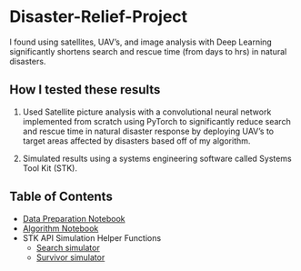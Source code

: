 # Disaster-Relief-Project

I found using satellites, UAV’s, and image analysis with Deep Learning significantly shortens search and rescue time (from days to hrs) in natural disasters. 

## How I tested these results
1. Used Satellite picture analysis with a convolutional neural network implemented from scratch using PyTorch to significantly reduce search and rescue time in natural disaster response by deploying UAV’s to target areas affected by disasters based off of my algorithm. 

2. Simulated results using a systems engineering software called Systems Tool Kit (STK). 

## Table of Contents

- [Data Preparation Notebook](data_preparation.ipynb)
- [Algorithm Notebook](disaster_model.ipynb)
- STK API Simulation Helper Functions
  - [Search simulator](search_simulator.py)
  - [Survivor simulator](survivor_simulator.py)

